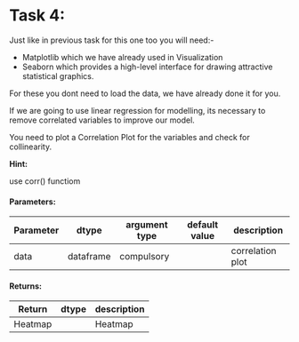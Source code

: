 # Task 4:

Just like in previous task for this one too you will need:- 
* Matplotlib which we have already used in Visualization 
* Seaborn which provides a high-level interface for drawing attractive statistical graphics. 

For these you dont need to load the data, we have already done it for you.

If we are going to use linear regression for modelling, its necessary to remove correlated variables to improve our model. 

You need to plot a Correlation Plot for the variables and check for collinearity.

**Hint:** 

use corr() functiom

#### Parameters:

| Parameter | dtype | argument type | default value | description |
| --- | --- | --- | --- | --- | 
| data | dataframe | compulsory | | correlation plot |

#### Returns:

| Return | dtype | description |
| --- | --- | --- | 
| Heatmap | | Heatmap |